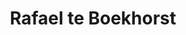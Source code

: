 ---
author_slug: boekhorstb1
title: Rafael te Boekhorst
layout: community
lastname: Boekhorst
firstname: Rafael
role: Junior Software Developer
company: B1 Systems GmbH
companylink: https://osism.tech/
github: https://github.com/boekhorstb1
matrix: https://matrix.to/#/@boekhorstb1:matrix.org
mail: boekhorstb1@b1-systems.de
avatar: rboekhorst.jpg
bio: |
  Rafael is a Junior Software Developer with an interest in Open Source Software Development and Linux.
---